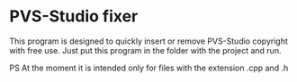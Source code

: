 # PVS-Studio fixer

This program is designed to quickly insert or remove PVS-Studio copyright with free use. Just put this program in the folder with the project and run.

PS At the moment it is intended only for files with the extension .cpp and .h
